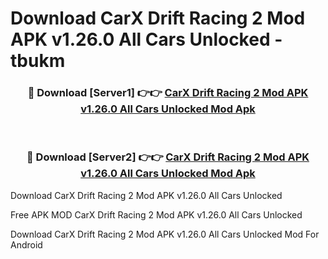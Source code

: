 # Download CarX Drift Racing 2 Mod APK v1.26.0 All Cars Unlocked - tbukm



<div align="center">
<h3>🔴 Download [Server1] 👉👉 <a href="https://momento.my/?title=CarX_Drift_Racing_2_Mod_APK_v1.26.0_All_Cars_Unlocked">CarX Drift Racing 2 Mod APK v1.26.0 All Cars Unlocked Mod Apk</a></h3><br>

<h3>🔴 Download [Server2] 👉👉 <a href="https://momento.my/?title=CarX_Drift_Racing_2_Mod_APK_v1.26.0_All_Cars_Unlocked">CarX Drift Racing 2 Mod APK v1.26.0 All Cars Unlocked Mod Apk</a></h3>
</div>



Download CarX Drift Racing 2 Mod APK v1.26.0 All Cars Unlocked 

Free APK MOD CarX Drift Racing 2 Mod APK v1.26.0 All Cars Unlocked 

Download CarX Drift Racing 2 Mod APK v1.26.0 All Cars Unlocked Mod For Android
